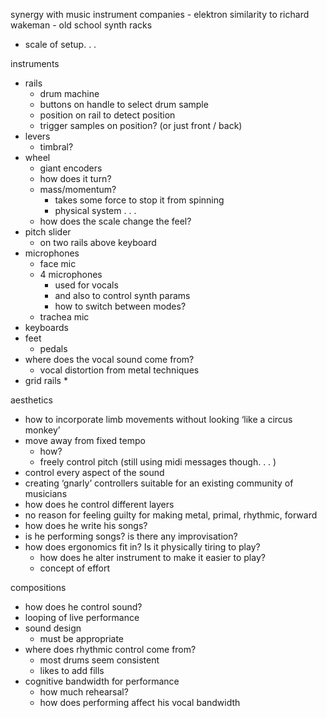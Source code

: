 synergy with music instrument companies - elektron
similarity to richard wakeman - old school synth racks
* scale of setup. . . 

instruments
* rails
	* drum machine
	* buttons on handle to select drum sample
	* position on rail to detect position
	* trigger samples on position? (or just front / back)
* levers
	* timbral?
* wheel
	* giant encoders
	* how does it turn?
	* mass/momentum?
		* takes some force to stop it from spinning
		* physical system . . .
	* how does the scale change the feel?
* pitch slider
	* on two rails above keyboard
* microphones
	* face mic
	* 4 microphones
		* used for vocals
		* and also to control synth params
		* how to switch between modes?
	* trachea mic
* keyboards
* feet
	* pedals
* where does the vocal sound come from?
	* vocal distortion from metal techniques
* grid rails
	* 

aesthetics
* how to incorporate limb movements without looking ‘like a circus monkey’
* move away from fixed tempo
	* how?
	* freely control pitch (still using midi messages though. . . )
* control every aspect of the sound
* creating ‘gnarly’ controllers suitable for an existing community of musicians
* how does he control different layers
* no reason for feeling guilty for making metal, primal, rhythmic, forward
* how does he write his songs?
* is he performing songs? is there any improvisation?
* how does ergonomics fit in? Is it physically tiring to play?
	* how does he alter instrument to make it easier to play?
	* concept of effort

compositions
* how does he control sound?
* looping of live performance
* sound design
	* must be appropriate
* where does rhythmic control come from?
	* most drums seem consistent
	* likes to add fills
* cognitive bandwidth for performance
	* how much rehearsal?
	* how does performing affect his vocal bandwidth
